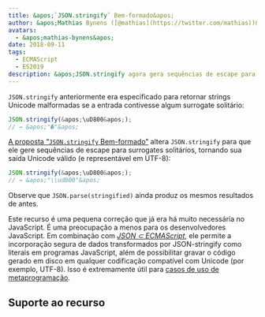 ```yaml
---
title: &apos;`JSON.stringify` Bem-formado&apos;
author: &apos;Mathias Bynens ([@mathias](https://twitter.com/mathias))&apos;
avatars:
  - &apos;mathias-bynens&apos;
date: 2018-09-11
tags:
  - ECMAScript
  - ES2019
description: &apos;JSON.stringify agora gera sequências de escape para surrogates solitários, tornando sua saída Unicode válido (e representável em UTF-8).&apos;
---
```

`JSON.stringify` anteriormente era especificado para retornar strings Unicode malformadas se a entrada contivesse algum surrogate solitário:

```js
JSON.stringify(&apos;\uD800&apos;);
// → &apos;"�"&apos;
```

[A proposta “`JSON.stringify` Bem-formado”](https://github.com/tc39/proposal-well-formed-stringify) altera `JSON.stringify` para que ele gere sequências de escape para surrogates solitários, tornando sua saída Unicode válido (e representável em UTF-8):

<!--truncate-->
```js
JSON.stringify(&apos;\uD800&apos;);
// → &apos;"\\ud800"&apos;
```

Observe que `JSON.parse(stringified)` ainda produz os mesmos resultados de antes.

Este recurso é uma pequena correção que já era há muito necessária no JavaScript. É uma preocupação a menos para os desenvolvedores JavaScript. Em combinação com [_JSON ⊂ ECMAScript_](/features/subsume-json), ele permite a incorporação segura de dados transformados por JSON-stringify como literais em programas JavaScript, além de possibilitar gravar o código gerado em disco em qualquer codificação compatível com Unicode (por exemplo, UTF-8). Isso é extremamente útil para [casos de uso de metaprogramação](/features/subsume-json#embedding-json).

## Suporte ao recurso

<feature-support chrome="72 /blog/v8-release-72#well-formed-json.stringify"
                 firefox="64"
                 safari="12.1"
                 nodejs="12 https://twitter.com/mathias/status/1120700101637353473"
                 babel="yes https://github.com/zloirock/core-js#ecmascript-json"></feature-support>

